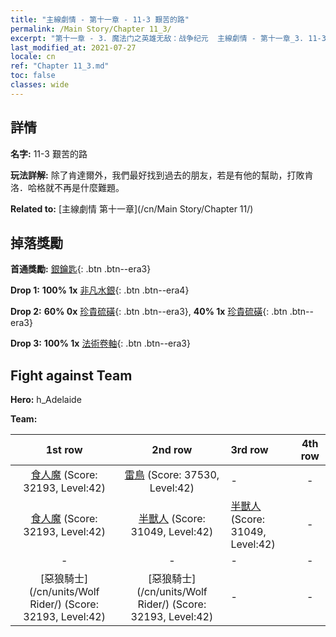 ```yaml
---
title: "主線劇情 - 第十一章 - 11-3 艱苦的路"
permalink: /Main Story/Chapter 11_3/
excerpt: "第十一章 - 3. 魔法门之英雄无敌：战争纪元  主線劇情 - 第十一章_3. 11-3 艱苦的路"
last_modified_at: 2021-07-27
locale: cn
ref: "Chapter 11_3.md"
toc: false
classes: wide
---
```


## 詳情

 **名字:** 11-3 艱苦的路

 **玩法詳解:** 除了肯達爾外，我們最好找到過去的朋友，若是有他的幫助，打敗肯洛．哈格就不再是什麼難題。

 **Related to:** [主線劇情 第十一章](/cn/Main Story/Chapter 11/)

## 掉落獎勵

 **首通獎勵:** [銀鑰匙](/cn/Items/con_693/){: .btn .btn--era3}

 **Drop 1:** **100% 1x** [非凡水銀](/cn/Items/mat_35/){: .btn .btn--era4}

 **Drop 2:** **60% 0x** [珍貴硫磺](/cn/Items/mat_29/){: .btn .btn--era3}, **40% 1x** [珍貴硫磺](/cn/Items/mat_29/){: .btn .btn--era3}

 **Drop 3:** **100% 1x** [法術卷軸](/cn/Items/con_694/){: .btn .btn--era3}


## Fight against Team
 **Hero:** h_Adelaide

 **Team:**


  | 1st row | 2nd row | 3rd row | 4th row |
  |:----:|:----:|:----|:----:|
  | [食人魔](/cn/units/Ogre/) (Score: 32193, Level:42)  | [雷鳥](/cn/units/Roc/) (Score: 37530, Level:42)  | - | - |
  | [食人魔](/cn/units/Ogre/) (Score: 32193, Level:42)  | [半獸人](/cn/units/Orc/) (Score: 31049, Level:42)  | [半獸人](/cn/units/Orc/) (Score: 31049, Level:42)  | - |
  | - | - | - | - |
  | [惡狼騎士](/cn/units/Wolf Rider/) (Score: 32193, Level:42)  | [惡狼騎士](/cn/units/Wolf Rider/) (Score: 32193, Level:42)  | - | - |


